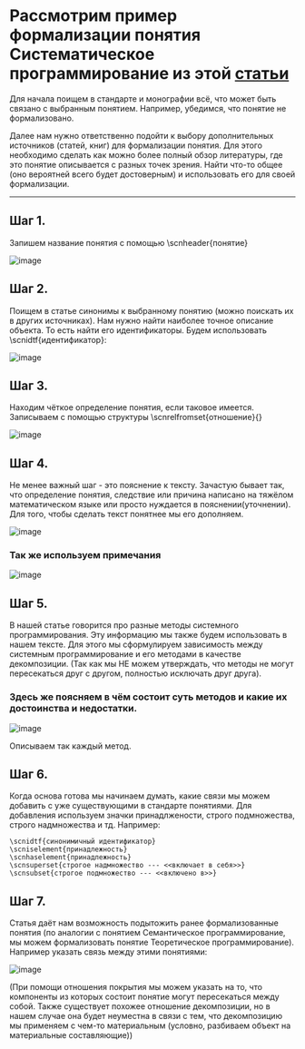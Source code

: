 # Рассмотрим пример формализации понятия Систематическое программирование из этой [статьи](https://konference.nvsu.ru/konffiles/357/Fursova_K.A.,_Kalinin_YU.D.,_Babicheva_N.B._45.pdf)

Для начала поищем в стандарте и монографии всё, что может быть связано с выбранным понятием. Например, убедимся, что понятие не  формализовано.

Далее нам нужно ответственно подойти к выбору дополнительных источников (статей, книг) для формализации понятия. Для этого необходимо сделать как можно более полный обзор литературы, где это понятие описывается с разных точек зрения. Найти что-то общее (оно вероятней всего будет достоверным) и использовать его для своей формализации.

***

## Шаг 1. 
Запишем название понятия с помощью \scnheader{понятие}

![image](https://github.com/iis-32170x/RPIIS/assets/144939580/af3faedb-0514-4017-bd9f-bb43829f392f)



## Шаг 2. 
Поищем в статье синонимы к выбранному понятию (можно поискать их в других источниках). Нам нужно найти наиболее точное описание объекта. То есть найти его идентификаторы. Будем использовать \scnidtf{идентификатор}: 

![image](https://github.com/iis-32170x/RPIIS/assets/144939580/3eaedd9b-f867-42d0-bc88-880744fadc53)




## Шаг 3. 
Находим чёткое определение понятия, если таковое имеется. Записываем с помощью структуры \scnrelfromset{отношение}{}

![image](https://github.com/iis-32170x/RPIIS/assets/144939580/14cd03b9-3cd1-4bf9-831c-30437b77efc4)


## Шаг 4.
Не менее важный шаг - это пояснение к тексту. Зачастую бывает так, что определение понятия, следствие или причина написано на тяжёлом математическом языке или просто нуждается в пояснении(уточнении). Для того, чтобы сделать текст понятнее мы его дополняем. 

![image](https://github.com/iis-32170x/RPIIS/assets/144939580/34763b68-92d1-42d2-b5b2-c08b0376ab4f)


### Так же используем примечания
![image](https://github.com/iis-32170x/RPIIS/assets/144939580/0ed3f3c6-bff7-411d-bb6f-a2dfe0510045)


## Шаг 5.
В нашей статье говорится про разные методы системного программирования. Эту информацию мы также будем использовать в нашем тексте. Для этого мы сформулируем зависимость между системным программирование и его методами в качестве декомпозиции. (Так как мы НЕ можем утверждать, что методы не могут пересекаться друг с другом, полностью исключать друг друга). 
### Здесь же поясняем в чём состоит суть методов и какие их достоинства и недостатки. 

![image](https://github.com/iis-32170x/RPIIS/assets/144939580/5537a30d-83ee-4fe9-a969-15e2f29e22af)


Описываем так каждый метод. 


## Шаг 6. 
Когда основа готова мы начинаем думать, какие связи мы можем добавить с уже существующими в стандарте понятиями. Для добавления используем значки принадлжености, строго подмножества, строго надмножества и тд. Например: 

```
\scnidtf{синонимичный идентификатор}
\scniselement{принадлежность}
\scnhaselement{принадлежность}
\scnsuperset{строгое надмножество --- <<включает в себя>>}
\scnsubset{cтрогое подмножество --- <<включено в>>}
```


## Шаг 7. 


Статья даёт нам возможность подытожить ранее формализованные понятия (по аналогии с понятием Семантическое программирование, мы можем формализовать понятие Теоретическое программирование). Например указать связь между этими понятиями:


![image](https://github.com/iis-32170x/RPIIS/assets/144939580/3a7ec5b6-bbac-4e0c-92d7-e14be6c49da9)


(При помощи отношения покрытия мы можем указать на то, что компоненты из которых состоит понятие могут пересекаться между собой. Также существует похожее отношение декомпозиции, но в нашем случае она будет неуместна в связи с тем, что декомпозицию мы применяем с чем-то материальным (условно, разбиваем объект на материальные составляющие))

